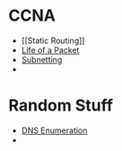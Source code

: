 # CCNA
+ [[Static Routing]]
+ [Life of a Packet](Networking/LOAP)
+ [Subnetting](Networking/Subnetting)
+ 



# Random Stuff
- [DNS Enumeration](Networking/DNS_Enumeration)
- 